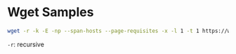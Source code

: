 # Wget Samples

``` bash
wget -r -k -E -np --span-hosts --page-requisites -x -l 1 -t 1 https://www.w3schools.com/sql 
```

`-r`: recursive
